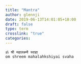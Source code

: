 ```yaml
---
title: "Mantra"
author: glennji
date: 2019-06-13T14:01:05+10:00
draft: false
type: term
crosslink: "true"
categories:
---
```



    ॐ श्री महालक्ष्म्यै स्वाहा
    om shreem mahalahkshiyai svaha
